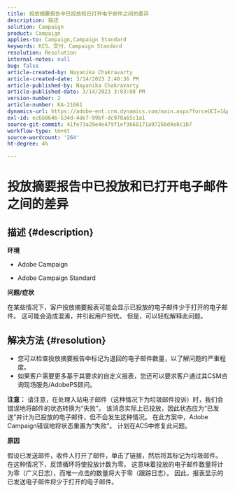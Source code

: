 ```yaml
---
title: 投放摘要报告中已投放和已打开电子邮件之间的差异
description: 描述
solution: Campaign
product: Campaign
applies-to: Campaign,Campaign Standard
keywords: KCS、交付、Campaign Standard
resolution: Resolution
internal-notes: null
bug: false
article-created-by: Nayanika Chakravarty
article-created-date: 3/14/2023 2:40:36 PM
article-published-by: Nayanika Chakravarty
article-published-date: 3/14/2023 3:03:08 PM
version-number: 2
article-number: KA-21661
dynamics-url: https://adobe-ent.crm.dynamics.com/main.aspx?forceUCI=1&pagetype=entityrecord&etn=knowledgearticle&id=0b21472c-76c2-ed11-83ff-6045bd006a22
exl-id: ec6b8646-534d-4de7-99bf-dc978a65c1a1
source-git-commit: 41fe73a29e4e479f1ef3668171a9726bd4e8c1b7
workflow-type: tm+mt
source-wordcount: '264'
ht-degree: 4%

---
```


# 投放摘要报告中已投放和已打开电子邮件之间的差异

## 描述 {#description}


<b>环境</b>

- Adobe Campaign

- Adobe Campaign Standard

<b>问题/症状</b>

在某些情况下，客户投放摘要报表可能会显示已投放的电子邮件少于打开的电子邮件。 这可能会造成混淆，并引起用户担忧。 但是，可以轻松解释此问题。


## 解决方法 {#resolution}


- 您可以检查投放摘要报告中标记为退回的电子邮件数量，以了解问题的严重程度。
- 如果客户需要更多基于其要求的自定义报表，您还可以要求客户通过其CSM咨询现场服务/AdobePS顾问。


<b>注意：</b> 请注意，在处理入站电子邮件（这种情况下为垃圾邮件投诉）时，我们会错误地将邮件的状态转换为“失败”。 该消息实际上已投放，因此状态应为“已发送”并计为已投放的电子邮件，但不会发生这种情况。 在此方案中，Adobe Campaign错误地将状态重置为“失败”。 计划在ACS中修复此问题。

<b>原因</b>

假设已发送邮件，收件人打开了邮件，单击了链接，然后将其标记为垃圾邮件。 在这种情况下，反馈循环将使投放计数为零。 这意味着投放的电子邮件数量将计为零（广义日志），而唯一点击的数量将大于零（跟踪日志）。 因此，报表显示的已发送电子邮件将少于打开的电子邮件。
